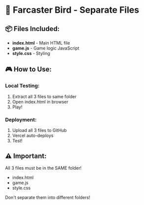 # 🚀 Farcaster Bird - Separate Files

## 📦 Files Included:

- **index.html** - Main HTML file
- **game.js** - Game logic JavaScript
- **style.css** - Styling

## 🎮 How to Use:

### Local Testing:
1. Extract all 3 files to same folder
2. Open index.html in browser
3. Play!

### Deployment:
1. Upload all 3 files to GitHub
2. Vercel auto-deploys
3. Test!

## ⚠️ Important:

All 3 files must be in the SAME folder!

- index.html
- game.js
- style.css

Don't separate them into different folders!
